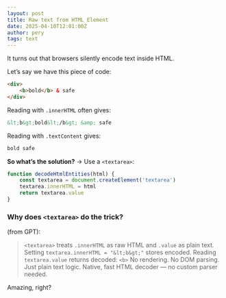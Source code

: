 ```yaml
---
layout: post
title: Raw text from HTML Element
date: 2025-04-10T12:01:00Z
author: pery
tags: text
---
```

It turns out that browsers silently encode text inside HTML.

Let’s say we have this piece of code:
```html
<div>
    <b>bold</b> & safe
</div>
```

Reading with `.innerHTML` often gives:
```html
&lt;b&gt;bold&lt;/b&gt; &amp; safe
```

Reading with `.textContent` gives:
```html
bold safe
```

**So what’s the solution?** → Use a `<textarea>`:

```js
function decodeHtmlEntities(html) {
    const textarea = document.createElement('textarea')
    textarea.innerHTML = html
    return textarea.value
}
```

### Why does `<textarea>` do the trick? 
    

(from GPT):
> `<textarea>` treats `.innerHTML` as raw HTML and `.value` as plain text.
> Setting `textarea.innerHTML = "&lt;b&gt;"` stores encoded.
> Reading `textarea.value` returns decoded: `<b>`
> No rendering. No DOM parsing. Just plain text logic.
> Native, fast HTML decoder — no custom parser needed.

Amazing, right?
